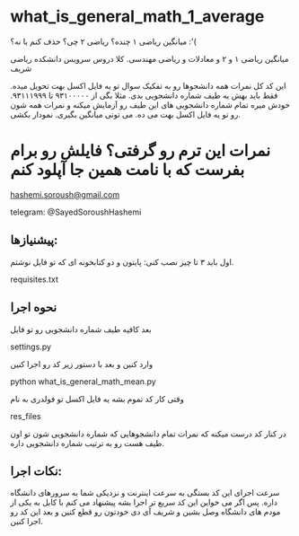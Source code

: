 # what_is_general_math_1_average
میانگین ریاضی ۱ چنده؟ ریاضی ۲ چی؟ حذف کنم یا نه؟ :'(

میانگین ریاضی ۱ و ۲ و معادلات و ریاضی مهندسی. کلا دروس سرویس دانشکده ریاضی شریف

این کد کل نمرات همه دانشجوها رو به تفکیک سوال تو یه فایل اکسل بهت تحویل میده. فقط باید بهش یه طیف شماره دانشجویی بدی. مثلا بگی از ۹۳۱۰۰۰۰۰ تا ۹۳۱۱۱۹۹۹. خودش میره تمام شماره دانشجویی های این طیف رو آزمایش میکنه و نمرات همه شون رو تو یه فایل اکسل بهت می ده. می تونی میانگین بگیری. نمودار بکشی.


# نمرات این ترم رو گرفتی؟ فایلش رو برام بفرست که با نامت همین جا آپلود کنم
hashemi.soroush@gmail.com

telegram: @SayedSoroushHashemi

## پیشنیازها:

 اول باید ۳ تا چیز نصب کنی: پایتون و دو کتابخونه ای که تو فایل نوشتم. 

requisites.txt

## نحوه اجرا

بعد کافیه طیف شماره دانشجویی رو تو فایل 

settings.py

وارد کنین و بعد با دستور زیر کد رو اجرا کنین

python what_is_general_math_mean.py

وقتی کار کد تموم بشه یه فایل اکسل تو فولدری به نام 

res_files 

در کنار کد درست میکنه که نمرات تمام دانشجوهایی که شماره دانشجویی شون تو اون طیف هست رو به ترتیب شماره دانشجویی داره. 

## نکات اجرا:

سرعت اجرای این کد بستگی به سرعت اینترنت و نزدیکی شما به سرورهای دانشگاه داره. پس اگر می خواین این کد سریع تر اجرا بشه پیشنهاد می کنم با کابل به یکی از مودم های دانشگاه وصل بشین و شریف آی دی خودتون رو قطع کنین و بعد این کد رو اجرا کنین. 
